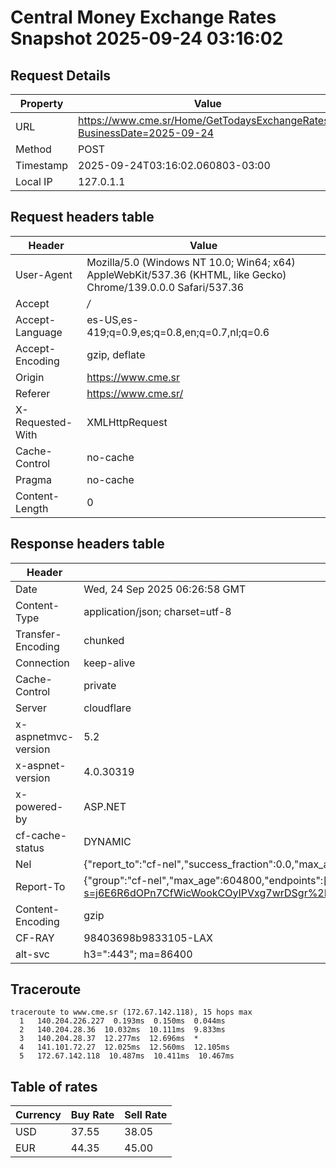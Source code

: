 # Central Money Exchange Rates Snapshot 2025-09-24 03:16:02
## Request Details

| Property | Value |
|----------|-------|
| URL | https://www.cme.sr/Home/GetTodaysExchangeRates/?BusinessDate=2025-09-24 |
| Method | POST |
| Timestamp | 2025-09-24T03:16:02.060803-03:00 |
| Local IP | 127.0.1.1 |
    
## Request headers table

| Header | Value |
|--------|-------|
| User-Agent | Mozilla/5.0 (Windows NT 10.0; Win64; x64) AppleWebKit/537.36 (KHTML, like Gecko) Chrome/139.0.0.0 Safari/537.36 |
| Accept | */* |
| Accept-Language | es-US,es-419;q=0.9,es;q=0.8,en;q=0.7,nl;q=0.6 |
| Accept-Encoding | gzip, deflate |
| Origin | https://www.cme.sr |
| Referer | https://www.cme.sr/ |
| X-Requested-With | XMLHttpRequest |
| Cache-Control | no-cache |
| Pragma | no-cache |
| Content-Length | 0 |

    
## Response headers table
| Header | Value |
|--------|-------|
| Date | Wed, 24 Sep 2025 06:26:58 GMT |
| Content-Type | application/json; charset=utf-8 |
| Transfer-Encoding | chunked |
| Connection | keep-alive |
| Cache-Control | private |
| Server | cloudflare |
| x-aspnetmvc-version | 5.2 |
| x-aspnet-version | 4.0.30319 |
| x-powered-by | ASP.NET |
| cf-cache-status | DYNAMIC |
| Nel | {"report_to":"cf-nel","success_fraction":0.0,"max_age":604800} |
| Report-To | {"group":"cf-nel","max_age":604800,"endpoints":[{"url":"https://a.nel.cloudflare.com/report/v4?s=j6E6R6dOPn7CfWicWookCOyIPVxg7wrDSgr%2F11hkorIGWVfSH9L%2Ff3hX%2F2VHJQVoDf6jCCrJPR9CKzI97Cc4wEjkKAdRvoaLgqE%3D"}]} |
| Content-Encoding | gzip |
| CF-RAY | 98403698b9833105-LAX |
| alt-svc | h3=":443"; ma=86400 |

## Traceroute 

```
traceroute to www.cme.sr (172.67.142.118), 15 hops max
  1   140.204.226.227  0.193ms  0.150ms  0.044ms 
  2   140.204.28.36  10.032ms  10.111ms  9.833ms 
  3   140.204.28.37  12.277ms  12.696ms  * 
  4   141.101.72.27  12.025ms  12.560ms  12.105ms 
  5   172.67.142.118  10.487ms  10.411ms  10.467ms 

```


## Table of rates

| Currency | Buy Rate | Sell Rate |
|----------|----------|-----------|
| USD | 37.55 | 38.05 |
| EUR | 44.35 | 45.00 |
